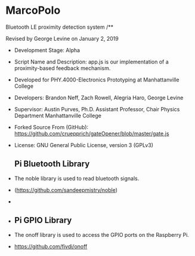 # MarcoPolo
Bluetooth LE proximity detection system
/**
 
Revised by George Levine on January 2, 2019

 * Development Stage: Alpha  
 * Script Name and Description: app.js is our implementation of a proximity-based feedback mechanism.
 * Developed for PHY.4000-Electronics Prototyping at Manhattanville College

 * Developers:  Brandon Neff, Zach Rowell, Alegria Haro, George Levine
 
 * Supervisor:  Austin Purves, Ph.D.
				Assistant Professor, Chair
				Physics Department
				Manhattanville College
				
 * Forked Source From (GitHub): https://github.com/cruepprich/gateOpener/blob/master/gate.js
 * License: GNU General Public License, version 3 (GPLv3)

   Pi Bluetooth Library
   -------------------- 
 * The noble library is used to read bluetooth signals.
 * (https://github.com/sandeepmistry/noble)
 *
 * Pi GPIO Library
   ---------------
 * The onoff library is used to access the GPIO ports on the Raspberry Pi.
 * https://github.com/fivdi/onoff
